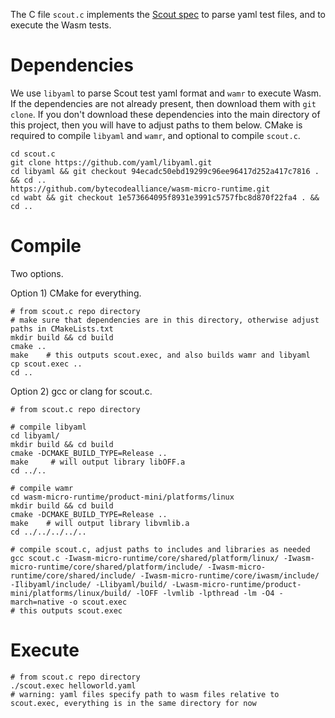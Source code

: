 
The C file `scout.c` implements the [Scout spec](https://ethresear.ch/t/phase-2-execution-prototyping-engine-ewasm-scout/5509) to parse yaml test files, and to execute the Wasm tests.


# Dependencies

We use `libyaml` to parse Scout test yaml format and `wamr` to execute Wasm. If the dependencies are not already present, then download them with `git clone`. If you don't download these dependencies into the main directory of this project, then you will have to adjust paths to them below. CMake is required to compile `libyaml` and `wamr`, and optional to compile `scout.c`.

```
cd scout.c
git clone https://github.com/yaml/libyaml.git
cd libyaml && git checkout 94ecadc50ebd19299c96ee96417d252a417c7816 . && cd ..
https://github.com/bytecodealliance/wasm-micro-runtime.git
cd wabt && git checkout 1e573664095f8931e3991c5757fbc8d870f22fa4 . && cd ..
```


# Compile

Two options.

Option 1) CMake for everything.

```
# from scout.c repo directory
# make sure that dependencies are in this directory, otherwise adjust paths in CMakeLists.txt
mkdir build && cd build
cmake ..
make	# this outputs scout.exec, and also builds wamr and libyaml
cp scout.exec ..
cd ..
```

Option 2) gcc or clang for scout.c.

```
# from scout.c repo directory

# compile libyaml
cd libyaml/
mkdir build && cd build
cmake -DCMAKE_BUILD_TYPE=Release ..
make	 # will output library libOFF.a
cd ../..

# compile wamr
cd wasm-micro-runtime/product-mini/platforms/linux
mkdir build && cd build
cmake -DCMAKE_BUILD_TYPE=Release ..
make	# will output library libvmlib.a
cd ../../../../..

# compile scout.c, adjust paths to includes and libraries as needed
gcc scout.c -Iwasm-micro-runtime/core/shared/platform/linux/ -Iwasm-micro-runtime/core/shared/platform/include/ -Iwasm-micro-runtime/core/shared/include/ -Iwasm-micro-runtime/core/iwasm/include/ -Ilibyaml/include/ -Llibyaml/build/ -Lwasm-micro-runtime/product-mini/platforms/linux/build/ -lOFF -lvmlib -lpthread -lm -O4 -march=native -o scout.exec
# this outputs scout.exec
```


# Execute

```
# from scout.c repo directory
./scout.exec helloworld.yaml
# warning: yaml files specify path to wasm files relative to scout.exec, everything is in the same directory for now
```
